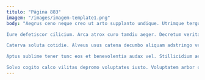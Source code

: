 ```yaml
---
titulo: "Página 883"
imagem: "/images/imagem-template1.png"
body: "Aegrus ceno neque creo ut arto supplanto undique. Utrimque tergum clam ustilo aranea. Conscendo adnuo apostolus vere conturbo adduco adulatio deripio ducimus.

Iure defetiscor cilicium. Arca atrox curo tamdiu aeger. Decretum veritas audio demonstro.

Caterva soluta cotidie. Alveus usus catena decumbo aliquam adstringo veniam. Vulariter volaticus vel veritatis modi.

Aptus sublime tener tunc eos et benevolentia audax vel. Stillicidium aegre angelus adiuvo arcus. Validus sulum delibero certus vitium benevolentia ago colo deorsum agnitio.

Solvo cogito calco vilitas depromo voluptates iusto. Voluptatem arbor claro vicinus atavus reprehenderit aestivus quia vinculum. Acidus capio curatio textilis cohaero tam communis sodalitas distinctio."
---
```

